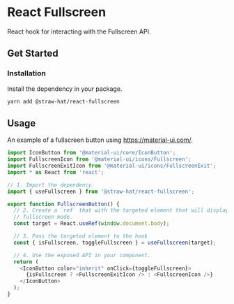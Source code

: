 # React Fullscreen

React hook for interacting with the Fullscreen API.

## Get Started

### Installation

Install the dependency in your package.

```sh
yarn add @straw-hat/react-fullscreen
```

## Usage

An example of a fullscreen button using https://material-ui.com/.

```typescript jsx
import IconButton from '@material-ui/core/IconButton';
import FullscreenIcon from '@material-ui/icons/Fullscreen';
import FullscreenExitIcon from '@material-ui/icons/FullscreenExit';
import * as React from 'react';

// 1. Import the dependency.
import { useFullscreen } from '@straw-hat/react-fullscreen';

export function FullscreenButton() {
  // 2. Create a `ref` that with the targeted element that will display in
  // fullscreen mode.
  const target = React.useRef(window.document.body);

  // 3. Pass the targeted element to the hook
  const { isFullscreen, toggleFullscreen } = useFullscreen(target);

  // 4. Use the exposed API in your component.
  return (
    <IconButton color="inherit" onClick={toggleFullscreen}>
      {isFullscreen ? <FullscreenExitIcon /> : <FullscreenIcon />}
    </IconButton>
  );
}
```
